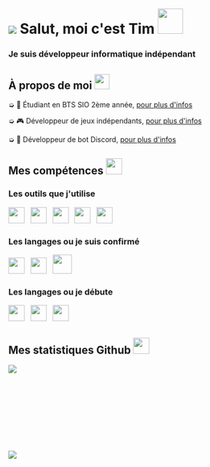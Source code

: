 <h1 style="vertical-align: top;"> <img src="https://cdn.discordapp.com/avatars/270903423371575296/a_9145baebb77b0e103daacd33f02561fc.gif?size=64"> Salut, moi c'est Tim <img src = "https://raw.githubusercontent.com/MartinHeinz/MartinHeinz/master/wave.gif" width = 50px> </h1>
<p align='center'>

</p>
<h3>
<div size='20px'> Je suis développeur informatique indépendant
</h3>
</div>

<h2> À propos de moi <img src="https://media.giphy.com/media/iY8CRBdQXODJSCERIr/giphy.gif" width="30px">
</h2>

➭ 💼 Étudiant en BTS SIO 2ème année, <a href="http://tim-req.ml" target="_blank">pour plus d'infos</a>

➭ 🎮 Développeur de jeux indépendants, <a href="http://strakygames.tk" target="_blank">pour plus d'infos</a>

➭ 🤖 Développeur de bot Discord, <a href="http://strakybot.tk" target="_blank">pour plus d'infos</a> 

<h2> Mes compétences <img src = "https://media2.giphy.com/media/QssGEmpkyEOhBCb7e1/giphy.gif?cid=ecf05e47a0n3gi1bfqntqmob8g9aid1oyj2wr3ds3mg700bl&rid=giphy.gif" width = 32px> </h2>

<div>

<h3>Les outils que j'utilise</h3>
  
<img src="https://static.wikia.nocookie.net/wnr/images/f/fd/Windows_10X_logo_.png/revision/latest/scale-to-width-down/185?cb=20210514203759" width=32px>
  &nbsp;
<img src="https://img.utdstc.com/icon/253/c26/253c26c80b6107f203ff03de923ca2729cc298a908604d5e7d8a3ad18ac69fad:200" width=32px>
  &nbsp;
<img src="https://ar.toneden.io/44033395/unlocks/temp807303?cache=1610660281859" width=32px>
  &nbsp;
<img src="https://treebit.ru/wp-content/uploads/2020/04/Clickteam-Fusion-2.5.png" width=32px>
  &nbsp;
<img src="https://cdn2.steamgriddb.com/file/sgdb-cdn/logo_thumb/79a00b87195cb584d0b3b5358e19f795.png" width=32px>
  
<h3>Les langages ou je suis confirmé</h3>
  
<img src="https://www.blog-nouvelles-technologies.fr/wp-content/uploads/2011/01/html5-logo-1.png" width=32px>
 &nbsp;
<img src="https://upload.wikimedia.org/wikipedia/commons/thumb/6/62/CSS3_logo.svg/240px-CSS3_logo.svg.png" width=32px>
 &nbsp;
<img src="https://upload.wikimedia.org/wikipedia/commons/thumb/2/27/PHP-logo.svg/2560px-PHP-logo.svg.png" width=38px>
  
<h3>Les langages ou je débute</h3>
  
<img src="https://upload.wikimedia.org/wikipedia/commons/thumb/9/9a/Laravel.svg/1200px-Laravel.svg.png" width=32px>
  &nbsp;
<img src="https://seeklogo.com/images/C/c-sharp-c-logo-02F17714BA-seeklogo.com.png" width=32px>
  &nbsp;
<img src="https://upload.wikimedia.org/wikipedia/commons/thumb/c/c3/Python-logo-notext.svg/768px-Python-logo-notext.svg.png" width=32px>
  
</div>

<h2> Mes statistiques Github <img src='https://i.imgur.com/yB5K8KI.gif' width='32px'> </h2>

<a href="https://github.com/Str4ky/github-readme-stats">
<img align="left" src="https://github-readme-stats.vercel.app/api?username=Str4ky&count_private=true&show_icons=true&theme=tokyonight" />
</a><br><br><br><br><br><br><br><br><br><br>
<a href="https://github.com/Str4ky/convoychat">
<img align="center" src="https://github-readme-stats.vercel.app/api/top-langs/?username=Str4ky&theme=tokyonight" />
</a>
